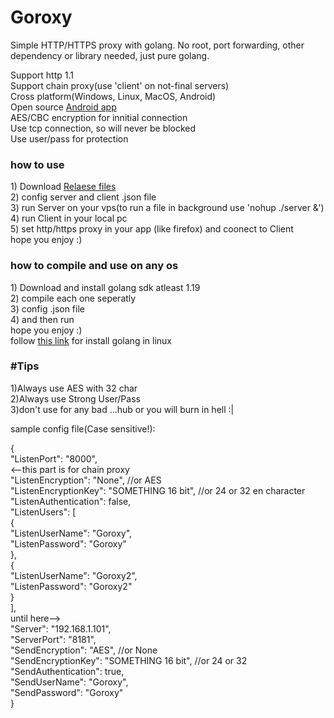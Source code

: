 # Goroxy
Simple HTTP/HTTPS proxy with golang. No root, port forwarding, other dependency or library needed, just pure golang.

Support http 1.1 </br>
Support chain proxy(use 'client' on not-final servers)</br>
Cross platform(Windows, Linux, MacOS, Android)</br>
Open source <a href="https://github.com/khordady/Goroxy_Android">Android app</a></br>
AES/CBC encryption for innitial connection</br>
Use tcp connection, so will never be blocked</br>
Use user/pass for protection</br>

<h3>how to use</h3>
1) Download <a href="https://github.com/khordady/goroxy/releases">Relaese files</a></br>
2) config server and client .json file</br>
3) run Server on your vps(to run a file in background use 'nohup ./server &')</br>
4) run Client in your local pc</br>
5) set http/https proxy in your app (like firefox) and coonect to Client</br>
hope you enjoy :)</br>

<h3>how to compile and use on any os</h3>
1) Download and install golang sdk atleast 1.19</br>
2) compile each one seperatly</br>
3) config .json file</br>
4) and then run</br>
hope you enjoy  :)</br>
follow <a href="https://golangdocs.com/install-go-linux">this link</a> for install golang in linux

<h3>#Tips</h3>
1)Always use AES with 32 char</br>
2)Always use Strong User/Pass</br>
3)don't use for any bad ...hub or you will burn in hell :|</br>

sample config file(Case sensitive!):</br>

{</br>
  "ListenPort": "8000",</br>
<--this part is for chain proxy</br>
  "ListenEncryption": "None", //or AES</br>
  "ListenEncryptionKey": "SOMETHING 16 bit", //or 24 or 32 en character</br>
  "ListenAuthentication": false,</br>
  "ListenUsers": [</br>
    {</br>
      "ListenUserName": "Goroxy",</br>
      "ListenPassword": "Goroxy"</br>
    },</br>
    {</br>
      "ListenUserName": "Goroxy2",</br>
      "ListenPassword": "Goroxy2"</br>
    }</br>
  ],</br>
  until here--></br>
  "Server": "192.168.1.101",</br>
  "ServerPort": "8181",</br>
  "SendEncryption": "AES",  //or None</br>
  "SendEncryptionKey": "SOMETHING 16 bit", //or 24 or 32</br>
  "SendAuthentication": true,</br>
  "SendUserName": "Goroxy",</br>
  "SendPassword": "Goroxy"</br>
}</br>
